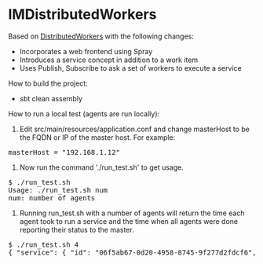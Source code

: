 # IMDistributedWorkers

Based on [DistributedWorkers](http://typesafe.com/activator/template/akka-distributed-workers) with the following changes:
* Incorporates a web frontend using Spray
* Introduces a service concept in addition to a work item
* Uses Publish, Subscribe to ask a set of workers to execute a service

How to build the project:
* sbt clean assembly

How to run a local test (agents are run locally):

1. Edit src/main/resources/application.conf and change masterHost to be the FQDN or IP of the master host. For example:
<pre>
masterHost = "192.168.1.12"
</pre>
1. Now run the command './run_test.sh' to get usage. 
<pre>
$ ./run_test.sh
Usage: ./run_test.sh num
num: number of agents
</pre>
1. Running run_test.sh with a number of agents will return the time each agent took to run a service and the time when all agents were done reporting their status to the master.
<pre>
$ ./run_test.sh 4
{ "service": { "id": "06f5ab67-0d20-4958-8745-9f277d2fdcf6", "timesPerWorker": [38, 44, 53, 54], "completionTime": 54}}
</pre>
